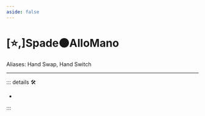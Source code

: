 ```yaml
---
aside: false
---
```

# [⭐,]<labor>Spade</labor>🟠<motor>Allo</motor>Mano

Aliases: Hand Swap, Hand Switch

---

<!-- =================================================== -->
<!-- =================================================== -->
<!-- =================================================== -->
<!-- =================================================== -->
<!-- =================================================== -->
::: details 🛠

-

:::
